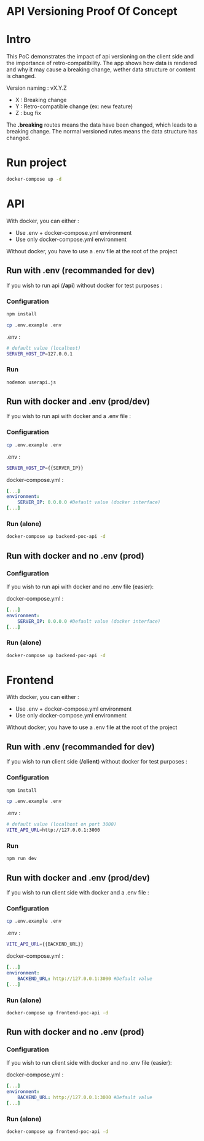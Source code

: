 # API Versioning Proof Of Concept

# Intro

This PoC demonstrates the impact of api versioning on the client side and the importance of retro-compatibility. 
The app shows how data is rendered and why it may cause a breaking change, wether data structure or content is changed. 

Version naming : vX.Y.Z
- X : Breaking change
- Y : Retro-compatible change (ex: new feature)
- Z : bug fix

The **.breaking** routes means the data have been changed, which leads to a breaking change. 
The normal versioned rutes means the data structure has changed. 

# Run project

```sh
docker-compose up -d 
```

# API

With docker, you can either : 
- Use .env + docker-compose.yml environment
- Use only docker-compose.yml environment

Without docker, you have to use a .env file at the root of the project

## Run with .env (recommanded for dev)

If you wish to run api (**/api**) without docker for test purposes : 

### Configuration

```sh
npm install
```

```sh
cp .env.example .env 
```

.env : 

```sh
# default value (localhost)
SERVER_HOST_IP=127.0.0.1
```

### Run

```sh
nodemon userapi.js
```

## Run with docker and .env (prod/dev)

If you wish to run api with docker and a .env file : 

### Configuration

```sh
cp .env.example .env 
```

.env : 

```sh
SERVER_HOST_IP={{SERVER_IP}}
```

docker-compose.yml :
```yml
[...]
environment:
    SERVER_IP: 0.0.0.0 #Default value (docker interface)
[...]
```

### Run (alone)

```sh
docker-compose up backend-poc-api -d
```

## Run with docker and no .env (prod)

### Configuration

If you wish to run api with docker and no .env file (easier): 

docker-compose.yml :
```yml
[...]
environment:
    SERVER_IP: 0.0.0.0 #Default value (docker interface)
[...]
```

### Run (alone)

```sh
docker-compose up backend-poc-api -d
```

# Frontend 

With docker, you can either : 
- Use .env + docker-compose.yml environment
- Use only docker-compose.yml environment

Without docker, you have to use a .env file at the root of the project

## Run with .env (recommanded for dev)

If you wish to run client side (**/client**) without docker for test purposes : 

### Configuration

```sh
npm install
```

```sh
cp .env.example .env 
```

.env : 

```sh
# default value (localhost on port 3000)
VITE_API_URL=http://127.0.0.1:3000
```

### Run

```sh
npm run dev
```

## Run with docker and .env (prod/dev)

If you wish to run client side with docker and a .env file : 

### Configuration

```sh
cp .env.example .env 
```

.env : 

```sh
VITE_API_URL={{BACKEND_URL}}
```

docker-compose.yml :
```yml
[...]
environment:
    BACKEND_URL: http://127.0.0.1:3000 #Default value
[...]
```

### Run (alone)

```sh
docker-compose up frontend-poc-api -d
```


## Run with docker and no .env (prod)

### Configuration

If you wish to run client side with docker and no .env file (easier): 

docker-compose.yml :
```yml
[...]
environment:
    BACKEND_URL: http://127.0.0.1:3000 #Default value
[...]
```

### Run (alone)

```sh
docker-compose up frontend-poc-api -d
```